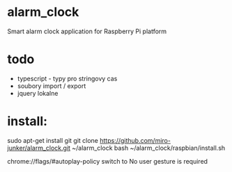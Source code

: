 # alarm_clock
Smart alarm clock application for Raspberry Pi platform

# todo
- typescript - typy pro stringovy cas
- soubory import / export
- jquery lokalne

# install:
sudo apt-get install git
git clone https://github.com/miro-junker/alarm_clock.git ~/alarm_clock
bash ~/alarm_clock/raspbian/install.sh

chrome://flags/#autoplay-policy switch to No user gesture is required
